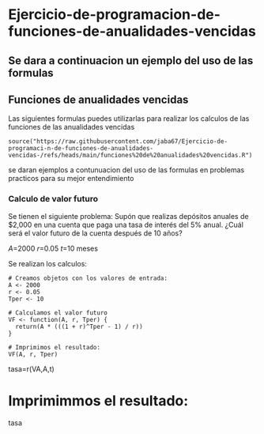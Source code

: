 # Ejercicio-de-programacion-de-funciones-de-anualidades-vencidas

## Se dara a continuacion un ejemplo del uso de las formulas
## Funciones de anualidades vencidas 
Las siguientes formulas puedes utilizarlas para realizar los calculos de las funciones de las anualidades vencidas 

```{r}
source("https://raw.githubusercontent.com/jaba67/Ejercicio-de-programaci-n-de-funciones-de-anualidades-vencidas-/refs/heads/main/funciones%20de%20anualidades%20vencidas.R")
```

se daran ejemplos a contunuacion del uso de las formulas en problemas practicos para su mejor entendimiento

### Calculo de valor futuro 

Se tienen el siguiente problema: Supón que realizas depósitos anuales de $2,000 en una cuenta que paga una tasa de interés del 5% anual. ¿Cuál será el valor futuro de la cuenta después de 10 años?

$A$=2000
$r$=0.05
$t$=10 meses

Se realizan los calculos:

```{r}
# Creamos objetos con los valores de entrada:
A <- 2000
r <- 0.05
Tper <- 10

# Calculamos el valor futuro
VF <- function(A, r, Tper) {
  return(A * (((1 + r)^Tper - 1) / r))
}

# Imprimimos el resultado:
VF(A, r, Tper)

```


tasa=r(VA,A,t)
# Imprimimmos el resultado: 
tasa
```

